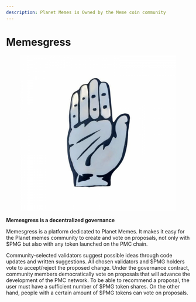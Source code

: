 ```yaml
---
description: Planet Memes is Owned by the Meme coin community
---
```


# Memesgress



<figure><img src="../.gitbook/assets/congress-3d-dd-1100x1100.png" alt=""><figcaption></figcaption></figure>

**Memesgress is a decentralized governance**

Memesgress is a platform dedicated to Planet Memes. It makes it easy for the Planet memes community to create and vote on proposals, not only with $PMG but also with any token launched on the PMC chain.

Community-selected validators suggest possible ideas through code updates and written suggestions. All chosen validators and $PMG holders vote to accept/reject the proposed change. Under the governance contract, community members democratically vote on proposals that will advance the development of the PMC network. To be able to recommend a proposal, the user must have a sufficient number of $PMG token shares. On the other hand, people with a certain amount of $PMG tokens can vote on proposals.

